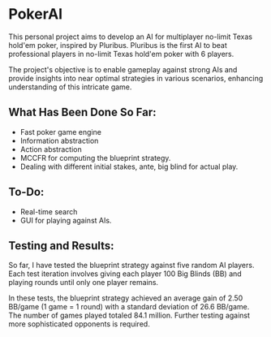 # PokerAI

This personal project aims to develop an AI for multiplayer no-limit Texas hold'em poker, inspired by Pluribus. Pluribus is the first AI to beat professional players in no-limit Texas hold'em poker with 6 players.

The project's objective is to enable gameplay against strong AIs and provide insights into near optimal strategies in various scenarios, enhancing understanding of this intricate game.

## What Has Been Done So Far:
- Fast poker game engine
- Information abstraction
- Action abstraction
- MCCFR for computing the blueprint strategy.
- Dealing with different initial stakes, ante, big blind for actual play.

## To-Do:
- Real-time search
- GUI for playing against AIs.

## Testing and Results:
So far, I have tested the blueprint strategy against five random AI players. Each test iteration involves giving each player 100 Big Blinds (BB) and playing rounds until only one player remains.

In these tests, the blueprint strategy achieved an average gain of 2.50 BB/game (1 game = 1 round) with a standard deviation of 26.6 BB/game. The number of games played totaled 84.1 million. Further testing against more sophisticated opponents is required.